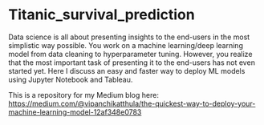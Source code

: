 # Titanic_survival_prediction
Data science is all about presenting insights to the end-users in the most simplistic way possible. You work on a machine learning/deep learning model from data cleaning to hyperparameter tuning. However, you realize that the most important task of presenting it to the end-users has not even started yet. Here I discuss an easy and faster way to deploy ML models using Jupyter Notebook and Tableau.

This is a repository for my Medium blog here: https://medium.com/@vipanchikatthula/the-quickest-way-to-deploy-your-machine-learning-model-12af348e0783

